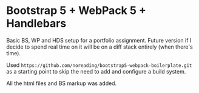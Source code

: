 # Bootstrap 5 + WebPack 5 + Handlebars

Basic BS, WP and HDS setup for a portfolio assignment. Future version if I decide to spend real time on it will be on a diff stack entirely (when there's time).

Used `https://github.com/noreading/bootstrap5-webpack-boilerplate.git` as a starting point to skip the need to add and configure a build system. 

All the html files and BS markup was added.


